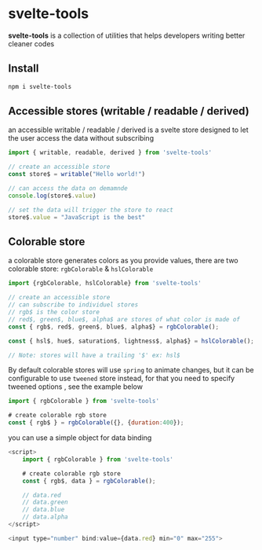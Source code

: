 # svelte-tools

**svelte-tools** is a collection of utilities that helps developers writing better cleaner codes

## Install

```bash
npm i svelte-tools
```

## Accessible stores (writable / readable / derived)

an accessible writable / readable / derived is a svelte store designed to let the user access the data without subscribing

```js
import { writable, readable, derived } from 'svelte-tools'

// create an accessible store
const store$ = writable("Hello world!")

// can access the data on demamnde
console.log(store$.value)

// set the data will trigger the store to react
store$.value = "JavaScript is the best"
```

## Colorable store

a colorable store generates colors as you provide values, there are two colorable store: `rgbColorable` & `hslColorable`

```js
import {rgbColorable, hslColorable} from 'svelte-tools'

// create an accessible store
// can subscribe to individuel stores
// rgb$ is the color store
// red$, green$, blue$, alpha$ are stores of what color is made of
const { rgb$, red$, green$, blue$, alpha$} = rgbColorable();

const { hsl$, hue$, saturation$, lightness$, alpha$} = hslColorable();

// Note: stores will have a trailing '$' ex: hsl$
```

By default colorable stores will use `spring` to animate changes, but it can be configurable to use `tweened` store instead, for that you need to specify tweened options , see the example below

```js
import { rgbColorable } from 'svelte-tools'

# create colorable rgb store
const { rgb$ } = rgbColorable({}, {duration:400});
```

you can use a simple object for data binding

```js
<script>
    import { rgbColorable } from 'svelte-tools'

    # create colorable rgb store
    const { rgb$, data } = rgbColorable();

    // data.red
    // data.green
    // data.blue
    // data.alpha
</script>

<input type="number" bind:value={data.red} min="0" max="255">
```
